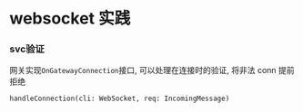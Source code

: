websocket 实践
===================

### svc验证
网关实现`OnGatewayConnection`接口, 可以处理在连接时的验证, 将非法 conn 提前拒绝
```
handleConnection(cli: WebSocket, req: IncomingMessage)
```
